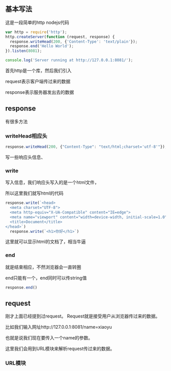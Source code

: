 ## 基本写法

这是一段简单的http  nodejs代码

```js
var http = require('http');
http.createServer(function (request, response) {
  response.writeHead(200, {'Content-Type': 'text/plain'});
  response.end('Hello World');
}).listen(8081);

console.log('Server running at http://127.0.0.1:8081/');
```

首先http是一个库，然后我们引入

request表示客户端传过来的数据

response表示服务器发出去的数据

## response

有很多方法



### writeHead相应头

```js
response.writeHead(200, {"Content-Type": "text/html;charset='utf-8'"});
```

写一些响应头信息、

### write

写入信息，我们响应头写入的是一个html文件，

所以这里我们就写html的代码

```js
response.write(`<head>
  <meta charset="UTF-8">
  <meta http-equiv="X-UA-Compatible" content="IE=edge">
  <meta name="viewport" content="width=device-width, initial-scale=1.0">
  <title>Document</title>
</head>`)
  response.write(`<h1>你好</h1>`)
```

这里就可以显示html的文档了，相当牛逼

### end

就是结束相应，不然浏览器会一直转圈

end只能有一个，end同时可以传string值

```js
response.end()
```

## request

刚才上面已经提到过request。 Request就是接受用户从浏览器传过来的数据。

比如我们输入网址http://127.0.0.1:8081/name=xiaoyu

也就是说我们现在要传入一个name的参数。

这里我们会用到URL模块来解析request传过来的数据。

### URL模块



